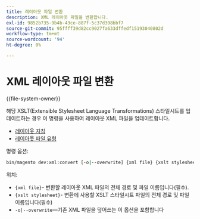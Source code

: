 ```yaml
---
title: 레이아웃 파일 변환
description: XML 레이아웃 파일을 변환합니다.
exl-id: 9852b735-9b4b-43ce-887f-5c37d398bbf7
source-git-commit: 95ffff39d82cc9027fa633dffedf15193040802d
workflow-type: tm+mt
source-wordcount: '94'
ht-degree: 0%

---
```


# XML 레이아웃 파일 변환

{{file-system-owner}}

해당 XSLT(Extensible Stylesheet Language Transformations) 스타일시트를 업데이트하는 경우 이 명령을 사용하여 레이아웃 XML 파일을 업데이트합니다.

- [레이아웃 지침](https://developer.adobe.com/commerce/frontend-core/guide/layouts/xml-instructions/)
- [레이아웃 파일 유형](https://developer.adobe.com/commerce/frontend-core/guide/layouts/types/)

명령 옵션:

```bash
bin/magento dev:xml:convert [-o|--overwrite] {xml file} {xslt stylesheet}
```

위치:

- `{xml file}`- 변환할 레이아웃 XML 파일의 전체 경로 및 파일 이름입니다(필수).
- `{xslt stylesheet}`- 변환에 사용할 XSLT 스타일시트 파일의 전체 경로 및 파일 이름입니다(필수)
- `-o|--overwrite`—기존 XML 파일을 덮어쓰는 이 옵션을 포함합니다
